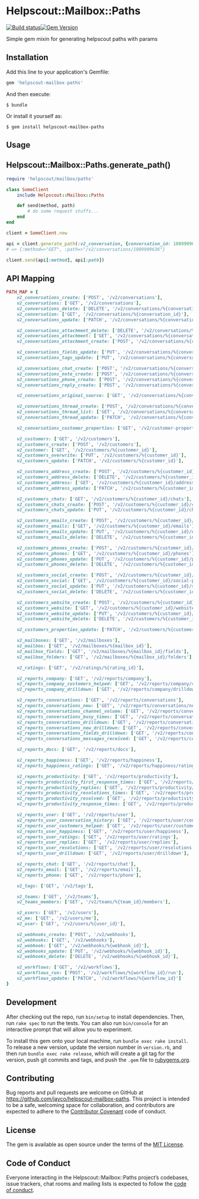 # Helpscout::Mailbox::Paths

[![Build status](https://badge.buildkite.com/f19b143ad6bbb2fce71a361da78e974be4737e14d578d21b5d.svg)](https://buildkite.com/jayco/helpscout-mailbox-paths)[![Gem Version](https://badge.fury.io/rb/helpscout-mailbox-paths.svg)](https://badge.fury.io/rb/helpscout-mailbox-paths)

Simple gem mixin for generating helpscout paths with params

## Installation

Add this line to your application's Gemfile:

```ruby
gem 'helpscout-mailbox-paths'
```

And then execute:

    $ bundle

Or install it yourself as:

    $ gem install helpscout-mailbox-paths

## Usage

## Helpscout::Mailbox::Paths.generate_path()

```ruby
require 'helpscout/mailbox/paths'

class SomeClient
    include Helpscout::Mailbox::Paths

    def send(method, path)
        # do some request stuffs...
    end
end

client = SomeClient.new

api = client.generate_path(:v2_conversation, {conversation_id: 1089909636})
# => {:method=>"GET", :path=>"/v2/conversations/1089909636"}

client.send(api[:method], api[:path])
```

## API Mapping

```ruby
PATH_MAP = {
    v2_conversations_create: ['POST', '/v2/conversations'],
    v2_conversations: ['GET', '/v2/conversations'],
    v2_conversations_delete: ['DELETE', '/v2/conversations/%{conversation_id}'],
    v2_conversation: ['GET', '/v2/conversations/%{conversation_id}'],
    v2_conversations_update: ['PATCH', '/v2/conversations/%{conversation_id}'],

    v2_conversations_attachment_delete: ['DELETE', '/v2/conversations/%{conversation_id}/attachments/%{attachment_id}'],
    v2_conversations_attachment: ['GET', '/v2/conversations/%{conversation_id}/attachments/%{attachment_id}/data'],
    v2_conversations_attachment_create: ['POST', '/v2/conversations/%{conversation_id}/threads/%{thread_id}/attachments'],

    v2_conversations_fields_update: ['PUT', '/v2/conversations/%{conversation_id}/fields'],
    v2_conversations_tags_update: ['PUT', '/v2/conversations/%{conversation_id}/tags'],

    v2_conversations_chat_create: ['POST', '/v2/conversations/%{conversation_id}/chats'],
    v2_conversations_note_create: ['POST', '/v2/conversations/%{conversation_id}/notes'],
    v2_conversations_phone_create: ['POST', '/v2/conversations/%{conversation_id}/phones'],
    v2_conversations_reply_create: ['POST', '/v2/conversations/%{conversation_id}/reply'],

    v2_conversations_original_source: ['GET', '/v2/conversations/%{conversation_id}/threads/%{thread_id}/original-source'],

    v2_conversations_thread_create: ['POST', '/v2/conversations/%{conversation_id}/customer'],
    v2_conversations_thread_list: ['GET', '/v2/conversations/%{conversation_id}/threads'],
    v2_conversations_thread_update: ['PATCH', '/v2/conversations/%{conversation_id}/threads/%{thread_id}'],

    v2_conversations_customer_properties: ['GET', '/v2/customer-properties'],

    v2_customers: ['GET', '/v2/customers'],
    v2_customers_create: ['POST', '/v2/customers'],
    v2_customer: ['GET', '/v2/customers/%{customer_id}'],
    v2_customers_overwrite: ['PUT', '/v2/customers/%{customer_id}'],
    v2_customers_update: ['PATCH', '/v2/customers/%{customer_id}'],

    v2_customers_address_create: ['POST', '/v2/customers/%{customer_id}/address'],
    v2_customers_address_delete: ['DELETE', '/v2/customers/%{customer_id}/address'],
    v2_customers_address: ['GET', '/v2/customers/%{customer_id}/address'],
    v2_customers_address_update: ['PATCH', '/v2/customers/%{customer_id}/address'],

    v2_customers_chats: ['GET', '/v2/customers/%{customer_id}/chats'],
    v2_customers_chats_create: ['POST', '/v2/customers/%{customer_id}/chats/%{chat_id}'],
    v2_customers_chats_update: ['PUT', '/v2/customers/%{customer_id}/chats/%{chat_id}'],

    v2_customers_emails_create: ['POST', '/v2/customers/%{customer_id}/emails'],
    v2_customers_emails: ['GET', '/v2/customers/%{customer_id}/emails'],
    v2_customers_emails_update: ['PUT', '/v2/customers/%{customer_id}/emails/%{email_id}'],
    v2_customers_emails_delete: ['DELETE', '/v2/customers/%{customer_id}/emails/%{email_id}'],

    v2_customers_phones_create: ['POST', '/v2/customers/%{customer_id}/phones'],
    v2_customers_phones: ['GET', '/v2/customers/%{customer_id}/phones'],
    v2_customers_phones_update: ['PUT', '/v2/customers/%{customer_id}/phones/%{phone_id}'],
    v2_customers_phones_delete: ['DELETE', '/v2/customers/%{customer_id}/phones/%{phone_id}'],

    v2_customers_social_create: ['POST', '/v2/customers/%{customer_id}/social-profiles'],
    v2_customers_social: ['GET', '/v2/customers/%{customer_id}/social-profiles'],
    v2_customers_social_update: ['PUT', '/v2/customers/%{customer_id}/social-profiles/%{profile_id}'],
    v2_customers_social_delete: ['DELETE', '/v2/customers/%{customer_id}/social-profiles/%{profile_id}'],

    v2_customers_website_create: ['POST', '/v2/customers/%{customer_id}/websites'],
    v2_customers_website: ['GET', '/v2/customers/%{customer_id}/websites'],
    v2_customers_website_update: ['PUT', '/v2/customers/%{customer_id}/websites/%{website_id}'],
    v2_customers_website_delete: ['DELETE', '/v2/customers/%{customer_id}/websites/%{website_id}'],

    v2_customers_properties_update: ['PATCH', '/v2/customers/%{customer_id}/properties'],

    v2_mailboxes: ['GET', '/v2/mailboxes'],
    v2_mailbox: ['GET', '/v2/mailboxes/%{mailbox_id}'],
    v2_mailbox_fields: ['GET', '/v2/mailboxes/%{mailbox_id}/fields'],
    v2_mailbox_folders: ['GET', '/v2/mailboxes/%{mailbox_id}/folders'],

    v2_ratings: ['GET', '/v2/ratings/%{rating_id}'],

    v2_reports_company: ['GET', '/v2/reports/company'],
    v2_reports_company_customers_helped: ['GET', '/v2/reports/company/customers-helped'],
    v2_reports_company_drilldown: ['GET', '/v2/reports/company/drilldown'],

    v2_reports_conversations: ['GET', '/v2/reports/conversations'],
    v2_reports_conversations_new: ['GET', '/v2/reports/conversations/new'],
    v2_reports_conversations_channel_volume: ['GET', '/v2/reports/conversations/volume-by-channel'],
    v2_reports_conversations_busy_times: ['GET', '/v2/reports/conversations/busy-times'],
    v2_reports_conversations_drilldown: ['GET', '/v2/reports/conversations/drilldown'],
    v2_reports_conversations_new_drilldown: ['GET', '/v2/reports/conversations/new-drilldown'],
    v2_reports_conversations_fields_drilldown: ['GET', '/v2/reports/conversations/fields-drilldown'],
    v2_reports_conversations_messages_received: ['GET', '/v2/reports/conversations/received-messages'],

    v2_reports_docs: ['GET', '/v2/reports/docs'],

    v2_reports_happiness: ['GET', '/v2/reports/happiness'],
    v2_reports_happiness_ratings: ['GET', '/v2/reports/happiness/ratings'],

    v2_reports_productivity: ['GET', '/v2/reports/productivity'],
    v2_reports_productivity_first_response_times: ['GET', '/v2/reports/productivity/first-response-time'],
    v2_reports_productivity_replies: ['GET', '/v2/reports/productivity/replies-sent'],
    v2_reports_productivity_resolutions_times: ['GET', '/v2/reports/productivity/resolution-time'],
    v2_reports_productivity_resolved: ['GET', '/v2/reports/productivity/resolved'],
    v2_reports_productivity_response_times: ['GET', '/v2/reports/productivity/response-time'],

    v2_reports_user: ['GET', '/v2/reports/user'],
    v2_reports_user_conversation_history: ['GET', '/v2/reports/user/conversation-history'],
    v2_reports_user_customers_helped: ['GET', '/v2/reports/user/customers-helped'],
    v2_reports_user_happiness: ['GET', '/v2/reports/user/happiness'],
    v2_reports_user_ratings: ['GET', '/v2/reports/user/ratings'],
    v2_reports_user_replies: ['GET', '/v2/reports/user/replies'],
    v2_reports_user_resolutions: ['GET', '/v2/reports/user/resolutions'],
    v2_reports_user_drilldown: ['GET', '/v2/reports/user/drilldown'],

    v2_reports_chat: ['GET', '/v2/reports/chat'],
    v2_reports_email: ['GET', '/v2/reports/email'],
    v2_reports_phone: ['GET', '/v2/reports/phone'],

    v2_tags: ['GET', '/v2/tags'],

    v2_teams: ['GET', '/v2/teams'],
    v2_teams_members: ['GET', '/v2/teams/%{team_id}/members'],

    v2_users: ['GET', '/v2/users'],
    v2_me: ['GET', '/v2/users/me'],
    v2_user: ['GET', '/v2/users/%{user_id}'],

    v2_webhooks_create: ['POST', '/v2/webhooks'],
    v2_webhooks: ['GET', '/v2/webhooks'],
    v2_webhook: ['GET', '/v2/webhooks/%{webhook_id}'],
    v2_webhooks_update: ['PUT', '/v2/webhooks/%{webhook_id}'],
    v2_webhooks_delete: ['DELETE', '/v2/webhooks/%{webhook_id}'],

    v2_workflows: ['GET', '/v2/workflows'],
    v2_workflows_run: ['POST', '/v2/workflows/%{workflow_id}/run'],
    v2_workflows_update: ['PATCH', '/v2/workflows/%{workflow_id}']
}
```

## Development

After checking out the repo, run `bin/setup` to install dependencies. Then, run `rake spec` to run the tests. You can also run `bin/console` for an interactive prompt that will allow you to experiment.

To install this gem onto your local machine, run `bundle exec rake install`. To release a new version, update the version number in `version.rb`, and then run `bundle exec rake release`, which will create a git tag for the version, push git commits and tags, and push the `.gem` file to [rubygems.org](https://rubygems.org).

## Contributing

Bug reports and pull requests are welcome on GitHub at https://github.com/jayco/helpscout-mailbox-paths. This project is intended to be a safe, welcoming space for collaboration, and contributors are expected to adhere to the [Contributor Covenant](http://contributor-covenant.org) code of conduct.

## License

The gem is available as open source under the terms of the [MIT License](https://opensource.org/licenses/MIT).

## Code of Conduct

Everyone interacting in the Helpscout::Mailbox::Paths project’s codebases, issue trackers, chat rooms and mailing lists is expected to follow the [code of conduct](https://github.com/[USERNAME]/helpscout-mailbox-paths/blob/master/CODE_OF_CONDUCT.md).
